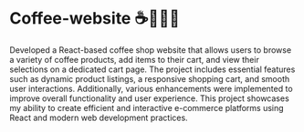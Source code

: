 # Coffee-website ☕🍪🍩🍫

Developed a React-based coffee shop website that allows users to browse a variety of coffee products, add items to their cart, and view their selections on a dedicated cart page. The project includes essential features such as dynamic product listings, a responsive shopping cart, and smooth user interactions. Additionally, various enhancements were implemented to improve overall functionality and user experience. This project showcases my ability to create efficient and interactive e-commerce platforms using React and modern web development practices.





